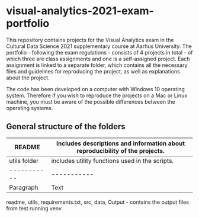 # visual-analytics-2021-exam-portfolio
This repository contains projects for the Visual Analytics exam in the Cultural Data Science 2021 supplementary course at Aarhus University.
The portfolio - following the exam regulations - consists of 4 projects in total - of which three are class assignments and one is a self-assigned project. Each assignment is linked to a separate folder, which contains all the necessary files and guidelines for reproducing the project, as well as explanations about the project.

The code has been developed on a computer with Windows 10 operating system. Therefore if you wish to reproduce the projects on a Mac or Linux machine, you must be aware of the possible differences between the operating systems.

## General structure of the folders

| README      | Includes descriptions and information about reproducibility of the projects. |
| ----------- | ----------- |
| utils folder | includes utility functions used in the scripts. |
-----------   | ----------- |
| Paragraph   | Text        |

readme, 
utils, 
requirements.txt, 
src, 
data, 
Output - contains the output files from test running
venv
